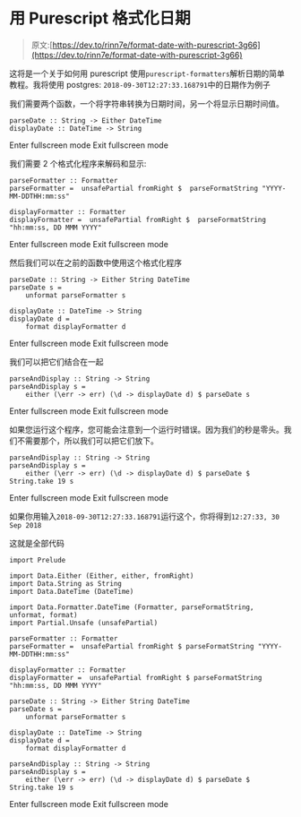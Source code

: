 # 用 Purescript 格式化日期

> 原文:[https://dev.to/rinn7e/format-date-with-purescript-3g66](https://dev.to/rinn7e/format-date-with-purescript-3g66)

这将是一个关于如何用 purescript 使用`purescript-formatters`解析日期的简单教程。我将使用 postgres: `2018-09-30T12:27:33.168791`中的日期作为例子

我们需要两个函数，一个将字符串转换为日期时间，另一个将显示日期时间值。

```
parseDate :: String -> Either DateTime
displayDate :: DateTime -> String 
```

Enter fullscreen mode Exit fullscreen mode

我们需要 2 个格式化程序来解码和显示:

```
parseFormatter :: Formatter
parseFormatter =  unsafePartial fromRight $  parseFormatString "YYYY-MM-DDTHH:mm:ss"

displayFormatter :: Formatter
displayFormatter =  unsafePartial fromRight $  parseFormatString "hh:mm:ss, DD MMM YYYY" 
```

Enter fullscreen mode Exit fullscreen mode

然后我们可以在之前的函数中使用这个格式化程序

```
parseDate :: String -> Either String DateTime
parseDate s = 
    unformat parseFormatter s

displayDate :: DateTime -> String
displayDate d = 
    format displayFormatter d 
```

Enter fullscreen mode Exit fullscreen mode

我们可以把它们结合在一起

```
parseAndDisplay :: String -> String
parseAndDisplay s = 
    either (\err -> err) (\d -> displayDate d) $ parseDate s 
```

Enter fullscreen mode Exit fullscreen mode

如果您运行这个程序，您可能会注意到一个运行时错误。因为我们的秒是零头。我们不需要那个，所以我们可以把它们放下。

```
parseAndDisplay :: String -> String
parseAndDisplay s = 
    either (\err -> err) (\d -> displayDate d) $ parseDate $ String.take 19 s 
```

Enter fullscreen mode Exit fullscreen mode

如果你用输入`2018-09-30T12:27:33.168791`运行这个，你将得到`12:27:33, 30 Sep 2018`

这就是全部代码

```
import Prelude 

import Data.Either (Either, either, fromRight)
import Data.String as String
import Data.DateTime (DateTime)

import Data.Formatter.DateTime (Formatter, parseFormatString, unformat, format)
import Partial.Unsafe (unsafePartial)

parseFormatter :: Formatter
parseFormatter =  unsafePartial fromRight $ parseFormatString "YYYY-MM-DDTHH:mm:ss"

displayFormatter :: Formatter
displayFormatter =  unsafePartial fromRight $ parseFormatString "hh:mm:ss, DD MMM YYYY"

parseDate :: String -> Either String DateTime
parseDate s = 
    unformat parseFormatter s

displayDate :: DateTime -> String
displayDate d = 
    format displayFormatter d

parseAndDisplay :: String -> String
parseAndDisplay s = 
    either (\err -> err) (\d -> displayDate d) $ parseDate $ String.take 19 s 
```

Enter fullscreen mode Exit fullscreen mode